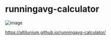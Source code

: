 # runningavg-calculator

![image](https://github.com/user-attachments/assets/754a875d-248d-4d43-af77-4cdd2c1ad116)

https://altilunium.github.io/runningavg-calculator/

